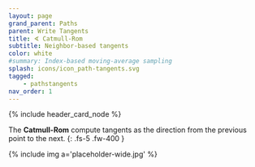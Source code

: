 ```yaml
---
layout: page
grand_parent: Paths
parent: Write Tangents
title: ∢ Catmull-Rom
subtitle: Neighbor-based tangents
color: white
#summary: Index-based moving-average sampling
splash: icons/icon_path-tangents.svg
tagged: 
    - pathstangents
nav_order: 1
---
```


{% include header_card_node %}

The **Catmull-Rom** compute tangents as the direction from the previous point to the next.
{: .fs-5 .fw-400 } 

{% include img a='placeholder-wide.jpg' %}
